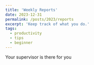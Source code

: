 ```yaml
---
title: 'Weekly Reports'
date: 2023-12-31
permalink: /posts/2023/reports
excerpt: 'Keep track of what you do.'
tags:
  - productivity
  - tips
  - beginner
---
```


Your supervisor is there for you